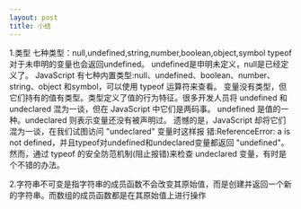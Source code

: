```yaml
---
layout: post
title: 小结
---
```


1.类型
七种类型：null,undefined,string,number,boolean,object,symbol
typeof 对于未申明的变量也会返回undefined。
undefined是申明未定义，null是已经定义了。
JavaScript 有七种内置类型:null、undefined、boolean、number、string、object 和symbol，可以使用 typeof 运算符来查看。 变量没有类型，但它们持有的值有类型。类型定义了值的行为特征。很多开发人员将 undefined 和 undeclared 混为一谈，但在 JavaScript 中它们是两码事。 undefined 是值的一种。undeclared 则表示变量还没有被声明过。
遗憾的是，JavaScript 却将它们混为一谈，在我们试图访问 "undeclared" 变量时这样报 错:ReferenceError: a is not defined，并且typeof对undefined和undeclared变量都返回 "undefined"。然而，通过 typeof 的安全防范机制(阻止报错)来检查 undeclared 变量，有时是个不错的办法。

2.字符串不可变是指字符串的成员函数不会改变其原始值，而是创建并返回一个新的字符串。而数组的成员函数都是在其原始值上进行操作
